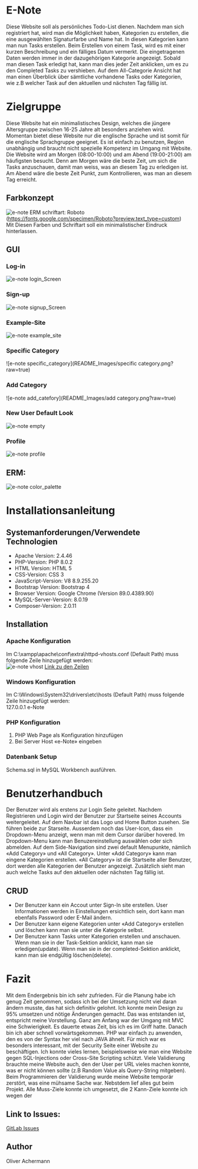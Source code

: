 # E-Note

Diese Website soll als persönliches Todo-List dienen. Nachdem man sich registriert hat, wird man die Möglichkeit haben, Kategorien zu erstellen, die eine ausgewählten Signaturfarbe und Name hat. In diesen Kategorien kann man nun Tasks erstellen. Beim Erstellen von einem Task, wird es mit einer kurzen Beschreibung und ein fälliges Datum vermerkt. Die eingetragenen Daten werden immer in der dazugehörigen Kategorie angezeigt. Sobald man diesen Task erledigt hat, kann man dies jeder Zeit anklicken, um es zu den Completed Tasks zu vershieben. Auf dem All-Categorie Ansicht hat man einen Überblick über sämtliche vorhandene Tasks oder Kategorien, wie z.B welcher Task auf den aktuellen und nächsten Tag fällig ist.


# Zielgruppe

Diese Website hat ein minimalistisches Design, welches die jüngere Altersgruppe zwischen 16-25 Jahre alt besonders anziehen wird. Momentan bietet diese Website nur die englische Sprache und ist somit für die englische Sprachgruppe geeignet. Es ist einfach zu benutzen, Region unabhängig und braucht nicht spezielle Kompetenz im Umgang mit Website. Die Website wird am Morgen (08:00-10:00) und am Abend (19:00-21:00) am häufigsten besucht. Denn am Morgen wäre die beste Zeit, um sich die Tasks anzuschauen, damit man weiss, was an diesem Tag zu erledigen ist. Am Abend wäre die beste Zeit Punkt, zum Kontrollieren, was man an diesem Tag erreicht.

## Farbkonzept
![e-note ERM](README_Images/color_theme.png?raw=true)
schriftart: Roboto (https://fonts.google.com/specimen/Roboto?preview.text_type=custom)<br />
Mit Diesen Farben und Schriftart soll ein minimalistischer Eindruck hinterlassen.

## GUI

### Log-in
![e-note login_Screen](README_Images/login.png?raw=true)

### Sign-up
![e-note signup_Screen](README_Images/signup.png?raw=true)

### Example-Site
![e-note example_site](README_Images/example_site.png?raw=true)

### Specific Category
![e-note specific_category](README_Images/specific category.png?raw=true)

### Add Category
![e-note add_catefory](README_Images/add category.png?raw=true)

### New User Default Look
![e-note empty](README_Images/empty.png?raw=true)

### Profile
![e-note profile](README_Images/profile.png?raw=true)

## ERM:
![e-note color_palette](README_Images/ERM.png?raw=true)

# Installationsanleitung

## Systemanforderungen/Verwendete Technologien

-	Apache Version: 2.4.46
-	PHP-Version: PHP 8.0.2
-	HTML Version: HTML 5
-	CSS-Version: CSS 3
-   JavaScript-Version: V8 8.9.255.20
-	Bootstrap Version: Bootstrap 4
-	Browser Version: Google Chrome (Version 89.0.4389.90)
-	MySQL-Server-Version: 8.0.19
-   Composer-Version: 2.0.11

## Installation

### Apache Konfiguration
Im C:\xampp\apache\conf\extra\httpd-vhosts.conf (Default Path) muss folgende Zeile hinzugefügt werden:<br>
![e-note vhost](README_Images/vhost.png?raw=true)
[Link zu den Zeilen](https://git.bbcag.ch/inf-bl/zh/2020/applikationsentwicklung/andreas/webentwicklung/e-note/-/blob/master/Dokumentation/vhost.txt "vhost File")

### Windows Konfiguration
Im C:\Windows\System32\drivers\etc\hosts (Default Path) muss folgende Zeile hinzugefügt werden:<br>
127.0.0.1	e-Note
### PHP Konfiguration
1. PHP Web Page als Konfiguration hinzufügen
2. Bei Server Host «e-Note» eingeben

### Datenbank Setup
Schema.sql in MySQL Workbench ausführen.

# Benutzerhandbuch
Der Benutzer wird als erstens zur Login Seite geleitet. Nachdem Registrieren und Login wird der Benutzer zur Startseite seines Accounts weitergeleitet. Auf dem Navbar ist das Logo und Home Button zusehen. Sie führen beide zur Starseite. Ausserdem noch das User-Icon, dass ein Dropdown-Menu anzeigt, wenn man mit dem Cursor darüber hovered. Im Dropdown-Menu kann man Benuzereinstellung auswählen oder sich abmelden. Auf dem Side-Navigation sind zwei default Menupunkte, nämlich «Add Category» und «All Category». Unter «Add Category» kann man eingene Kategorien erstellen. «All Category» ist die Startseite aller Benutzer, dort werden alle Kategorien der Benutzer angezeigt. Zusätzlich sieht man auch welche Tasks auf den aktuellen oder nächsten Tag fällig ist.
## CRUD
- Der Benutzer kann ein Accout unter Sign-In site erstellen. User Informationen werden in Einstellungen ersichtlich sein, dort kann man ebenfalls Password oder E-Mail ändern.
- Der Benutzer kann eigene Kategorien unter «Add Category» erstellen und löschen kann man sie unter die Kategorie selbst.
- Der Benutzer kann Tasks unter Kategorien erstellen und anschauen. Wenn man sie in der Task-Sektion anklickt, kann man sie erledigen(update). Wenn man sie in der completed-Sektion anklickt, kann man sie endgültig löschen(delete).
 
# Fazit 
Mit dem Endergebnis bin ich sehr zufrieden. Für die Planung habe ich genug Zeit genommen, sodass ich bei der Umsetzung nicht viel daran ändern musste, das hat sich definitiv gelohnt. Ich konnte mein Design zu 95% umsetzen und nötige Änderungen gemacht. Das was entstanden ist, entspricht meine Vorstellung. Ganz am Anfang war der Umgang mit MVC eine Schwierigkeit. Es dauerte etwas Zeit, bis ich es im Griff hatte. Danach bin ich aber schnell vorwärtsgekommen. PHP war einfach zu anwenden, den es von der Syntax her viel nach JAVA ähnelt. Für mich war es besonders interessant, mit der Security Seite einer Website zu beschäftigen. Ich konnte vieles lernen, beispielsweise wie man eine Website gegen SQL-Injections oder Cross-Site Scripting schützt. Viele Validierung brauchte meine Website auch, den der User per URL vieles machen konnte, was er nicht können sollte (z.B Random Value als Query-String mitgeben). Beim Programmieren der Validierung wurde meine Website temporär zerstört, was eine mühsame Sache war. Nebstdem lief alles gut beim Projekt. Alle Muss-Ziele konnte ich umgesetzt, die 2 Kann-Ziele konnte ich wegen der 

## Link to Issues:
[GitLab Issues](https://git.bbcag.ch/inf-bl/zh/2020/applikationsentwicklung/andreas/webentwicklung/e-note/-/issues?scope=all&utf8=%E2%9C%93&state=all "GitHub Issues")

## Author

Oliver Achermann

